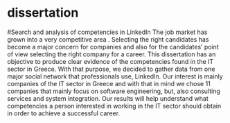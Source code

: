 # dissertation


#Search and analysis of competencies in LinkedIn
The job market has grown into a very competitive area . Selecting the right candidates has become a major concern for companies and also for the candidates’ point of view selecting the right company for a career.
This dissertation has an objective to produce clear evidence of the competencies found in the IT sector in Greece. With that purpose, we decided to gather data from one major social network that professionals use, LinkedIn.
Our interest is mainly companies of the IT sector in Greece and with that in mind we chose 11 companies that mainly focus on software engineering, but, also consulting services and system integration.
Our results will help understand what competencies a person interested in working in the IT sector should obtain in order to achieve a successful career.
